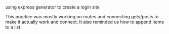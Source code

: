 using express generator to create a login site

This practice was mostly working on routes and connecting gets/posts to make it actually work and connect. It also reminded us how to append items to a list.